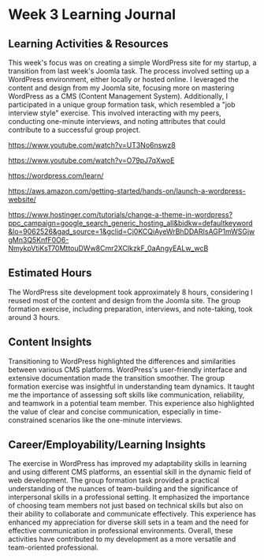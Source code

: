 # Week 3 Learning Journal
## Learning Activities & Resources
This week's focus was on creating a simple WordPress site for my startup, a transition from last week's Joomla task. The process involved setting up a WordPress environment, either locally or hosted online. I leveraged the content and design from my Joomla site, focusing more on mastering WordPress as a CMS (Content Management System). Additionally, I participated in a unique group formation task, which resembled a "job interview style" exercise. This involved interacting with my peers, conducting one-minute interviews, and noting attributes that could contribute to a successful group project.  

https://www.youtube.com/watch?v=UT3No6nswz8  

https://www.youtube.com/watch?v=O79pJ7qXwoE  

https://wordpress.com/learn/  

https://aws.amazon.com/getting-started/hands-on/launch-a-wordpress-website/  

https://www.hostinger.com/tutorials/change-a-theme-in-wordpress?ppc_campaign=google_search_generic_hosting_all&bidkw=defaultkeyword&lo=9062526&gad_source=1&gclid=Cj0KCQiAyeWrBhDDARIsAGP1mWSGjwgMn3Q5KnfF0O6-NmykpVtiKsT70MttouDWw8Cmr2XCIkzkF_0aAngyEALw_wcB
## Estimated Hours
The WordPress site development took approximately 8 hours, considering I reused most of the content and design from the Joomla site. The group formation exercise, including preparation, interviews, and note-taking, took around 3 hours.
## Content Insights
Transitioning to WordPress highlighted the differences and similarities between various CMS platforms. WordPress's user-friendly interface and extensive documentation made the transition smoother. The group formation exercise was insightful in understanding team dynamics. It taught me the importance of assessing soft skills like communication, reliability, and teamwork in a potential team member. This experience also highlighted the value of clear and concise communication, especially in time-constrained scenarios like the one-minute interviews.
## Career/Employability/Learning Insights 
The exercise in WordPress has improved my adaptability skills in learning and using different CMS platforms, an essential skill in the dynamic field of web development. The group formation task provided a practical understanding of the nuances of team-building and the significance of interpersonal skills in a professional setting. It emphasized the importance of choosing team members not just based on technical skills but also on their ability to collaborate and communicate effectively. This experience has enhanced my appreciation for diverse skill sets in a team and the need for effective communication in professional environments. Overall, these activities have contributed to my development as a more versatile and team-oriented professional.